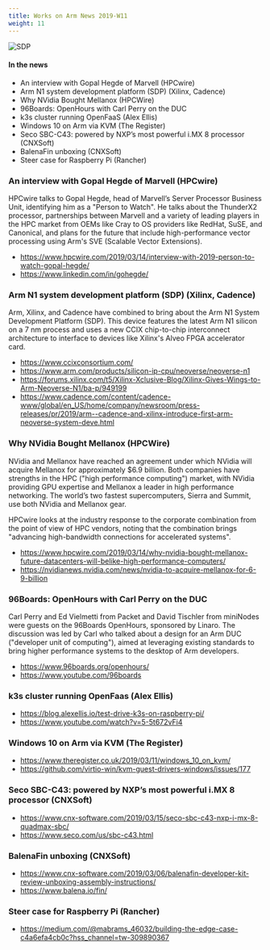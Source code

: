 ```yaml
---
title: Works on Arm News 2019-W11
weight: 11
---
```


![SDP](https://pbs.twimg.com/media/D1euej-WkAIFgnJ.jpg:large)

#### In the news

* An interview with Gopal Hegde of Marvell (HPCwire)
* Arm N1 system development platform (SDP) (Xilinx, Cadence)
* Why NVidia Bought Mellanox (HPCWire)
* 96Boards: OpenHours with Carl Perry on the DUC
* k3s cluster running OpenFaaS (Alex Ellis)
* Windows 10 on Arm via KVM (The Register)
* Seco SBC-C43: powered by NXP’s most powerful i.MX 8 processor (CNXSoft)
* BalenaFin unboxing (CNXSoft)
* Steer case for Raspberry Pi (Rancher)

### An interview with Gopal Hegde of Marvell (HPCwire)

HPCwire talks to Gopal Hegde, head of Marvell’s Server Processor Business Unit,
identifying him as a "Person to Watch". He talks about the ThunderX2 processor,
partnerships between Marvell and a variety of leading players in the HPC
market from OEMs like Cray to OS providers like RedHat, SuSE, and Canonical,
and plans for the future that include high-performance vector processing
using Arm's SVE (Scalable Vector Extensions).

* https://www.hpcwire.com/2019/03/14/interview-with-2019-person-to-watch-gopal-hegde/
* https://www.linkedin.com/in/gohegde/

### Arm N1 system development platform (SDP) (Xilinx, Cadence)

Arm, Xilinx, and Cadence have combined to bring about the Arm N1 System Development Platform (SDP).
This device features the latest Arm N1 silicon on a 7 nm process and uses a
new CCIX chip-to-chip interconnect architecture to interface to devices
like Xilinx's Alveo FPGA accelerator card.

* https://www.ccixconsortium.com/
* https://www.arm.com/products/silicon-ip-cpu/neoverse/neoverse-n1
* https://forums.xilinx.com/t5/Xilinx-Xclusive-Blog/Xilinx-Gives-Wings-to-Arm-Neoverse-N1/ba-p/949199
* https://www.cadence.com/content/cadence-www/global/en_US/home/company/newsroom/press-releases/pr/2019/arm--cadence-and-xilinx-introduce-first-arm-neoverse-system-deve.html

### Why NVidia Bought Mellanox (HPCWire)

NVidia and Mellanox have reached an agreement under which
NVidia will acquire Mellanox for approximately $6.9 billion.
Both companies have strengths in the HPC ("high performance
computing") market, with NVidia providing GPU expertise and
Mellanox a leader in high performance networking. 
The world’s two fastest supercomputers, Sierra and Summit,
use both NVidia and Mellanox gear.

HPCwire looks at the industry response to the corporate
combination from the point of view of HPC vendors, noting
that the combination brings
"advancing high-bandwidth connections for accelerated systems".

* https://www.hpcwire.com/2019/03/14/why-nvidia-bought-mellanox-future-datacenters-will-belike-high-performance-computers/
* https://nvidianews.nvidia.com/news/nvidia-to-acquire-mellanox-for-6-9-billion

### 96Boards: OpenHours with Carl Perry on the DUC

Carl Perry and Ed Vielmetti from Packet and 
David Tischler from miniNodes were guests on
the 96Boards OpenHours, sponsored by Linaro.
The discussion was led by Carl who talked about
a design for an Arm DUC ("developer unit of
computing"), aimed at leveraging existing
standards to bring higher performance systems
to the desktop of Arm developers.

* https://www.96boards.org/openhours/
* https://www.youtube.com/96boards

### k3s cluster running OpenFaas (Alex Ellis)

* https://blog.alexellis.io/test-drive-k3s-on-raspberry-pi/
* https://www.youtube.com/watch?v=5-5t672vFi4

### Windows 10 on Arm via KVM (The Register)

* https://www.theregister.co.uk/2019/03/11/windows_10_on_kvm/
* https://github.com/virtio-win/kvm-guest-drivers-windows/issues/177

### Seco SBC-C43: powered by NXP’s most powerful i.MX 8 processor (CNXSoft)

* https://www.cnx-software.com/2019/03/15/seco-sbc-c43-nxp-i-mx-8-quadmax-sbc/
* https://www.seco.com/us/sbc-c43.html

### BalenaFin unboxing (CNXSoft)

* https://www.cnx-software.com/2019/03/06/balenafin-developer-kit-review-unboxing-assembly-instructions/
* https://www.balena.io/fin/

### Steer case for Raspberry Pi (Rancher)

* https://medium.com/@mabrams_46032/building-the-edge-case-c4a6efa4cb0c?hss_channel=tw-309890367
